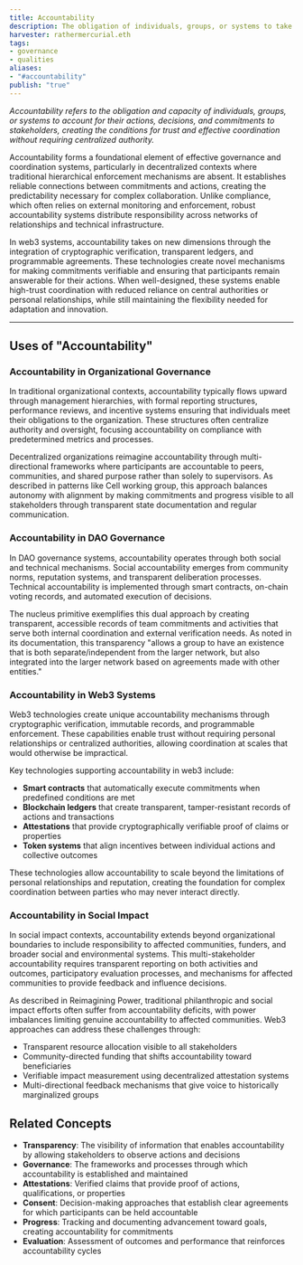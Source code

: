 ```yaml
---
title: Accountability 
description: The obligation of individuals, groups, or systems to take responsibility for their actions, decisions, and commitments, enabling trust and effective coordination in decentralized networks. 
harvester: rathermercurial.eth 
tags:
- governance
- qualities 
aliases:
- "#accountability"
publish: "true"
---
```


_Accountability refers to the obligation and capacity of individuals, groups, or systems to account for their actions, decisions, and commitments to stakeholders, creating the conditions for trust and effective coordination without requiring centralized authority._

Accountability forms a foundational element of effective governance and coordination systems, particularly in decentralized contexts where traditional hierarchical enforcement mechanisms are absent. It establishes reliable connections between commitments and actions, creating the predictability necessary for complex collaboration. Unlike compliance, which often relies on external monitoring and enforcement, robust accountability systems distribute responsibility across networks of relationships and technical infrastructure.

In web3 systems, accountability takes on new dimensions through the integration of cryptographic verification, transparent ledgers, and programmable agreements. These technologies create novel mechanisms for making commitments verifiable and ensuring that participants remain answerable for their actions. When well-designed, these systems enable high-trust coordination with reduced reliance on central authorities or personal relationships, while still maintaining the flexibility needed for adaptation and innovation.

---

## Uses of "Accountability"

### Accountability in Organizational Governance

In traditional organizational contexts, accountability typically flows upward through management hierarchies, with formal reporting structures, performance reviews, and incentive systems ensuring that individuals meet their obligations to the organization. These structures often centralize authority and oversight, focusing accountability on compliance with predetermined metrics and processes.

Decentralized organizations reimagine accountability through multi-directional frameworks where participants are accountable to peers, communities, and shared purpose rather than solely to supervisors. As described in patterns like Cell working group, this approach balances autonomy with alignment by making commitments and progress visible to all stakeholders through transparent state documentation and regular communication.

### Accountability in DAO Governance

In DAO governance systems, accountability operates through both social and technical mechanisms. Social accountability emerges from community norms, reputation systems, and transparent deliberation processes. Technical accountability is implemented through smart contracts, on-chain voting records, and automated execution of decisions.

The nucleus primitive exemplifies this dual approach by creating transparent, accessible records of team commitments and activities that serve both internal coordination and external verification needs. As noted in its documentation, this transparency "allows a group to have an existence that is both separate/independent from the larger network, but also integrated into the larger network based on agreements made with other entities."

### Accountability in Web3 Systems

Web3 technologies create unique accountability mechanisms through cryptographic verification, immutable records, and programmable enforcement. These capabilities enable trust without requiring personal relationships or centralized authorities, allowing coordination at scales that would otherwise be impractical.

Key technologies supporting accountability in web3 include:

- **Smart contracts** that automatically execute commitments when predefined conditions are met
- **Blockchain ledgers** that create transparent, tamper-resistant records of actions and transactions
- **Attestations** that provide cryptographically verifiable proof of claims or properties
- **Token systems** that align incentives between individual actions and collective outcomes

These technologies allow accountability to scale beyond the limitations of personal relationships and reputation, creating the foundation for complex coordination between parties who may never interact directly.

### Accountability in Social Impact

In social impact contexts, accountability extends beyond organizational boundaries to include responsibility to affected communities, funders, and broader social and environmental systems. This multi-stakeholder accountability requires transparent reporting on both activities and outcomes, participatory evaluation processes, and mechanisms for affected communities to provide feedback and influence decisions.

As described in Reimagining Power, traditional philanthropic and social impact efforts often suffer from accountability deficits, with power imbalances limiting genuine accountability to affected communities. Web3 approaches can address these challenges through:

- Transparent resource allocation visible to all stakeholders
- Community-directed funding that shifts accountability toward beneficiaries
- Verifiable impact measurement using decentralized attestation systems
- Multi-directional feedback mechanisms that give voice to historically marginalized groups

## Related Concepts

- **Transparency**: The visibility of information that enables accountability by allowing stakeholders to observe actions and decisions
- **Governance**: The frameworks and processes through which accountability is established and maintained
- **Attestations**: Verified claims that provide proof of actions, qualifications, or properties
- **Consent**: Decision-making approaches that establish clear agreements for which participants can be held accountable
- **Progress**: Tracking and documenting advancement toward goals, creating accountability for commitments
- **Evaluation**: Assessment of outcomes and performance that reinforces accountability cycles